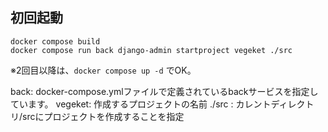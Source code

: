 ## 初回起動
```
docker compose build
docker compose run back django-admin startproject vegeket ./src
```
※2回目以降は、`docker compose up -d` でOK。

back: docker-compose.ymlファイルで定義されているbackサービスを指定しています。
vegeket: 作成するプロジェクトの名前
./src : カレントディレクトリ/srcにプロジェクトを作成することを指定
